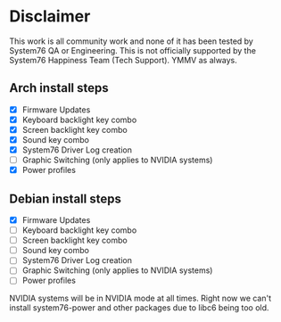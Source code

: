 # Disclaimer

This work is all community work and none of it has been tested by System76 QA or Engineering. This is not officially supported by the System76 Happiness Team (Tech Support). YMMV as always. 

## Arch install steps

- [x] Firmware Updates
- [x] Keyboard backlight key combo
- [x] Screen backlight key combo
- [x] Sound key combo
- [x] System76 Driver Log creation
- [ ] Graphic Switching (only applies to NVIDIA systems)
- [x] Power profiles

## Debian install steps

- [x] Firmware Updates
- [ ] Keyboard backlight key combo
- [ ] Screen backlight key combo
- [ ] Sound key combo
- [ ] System76 Driver Log creation
- [ ] Graphic Switching (only applies to NVIDIA systems)
- [ ] Power profiles

NVIDIA systems will be in NVIDIA mode at all times. Right now we can't install system76-power and other packages due to libc6 being too old. 
